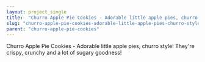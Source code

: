 ```yaml
---
layout: project_single
title:  "Churro Apple Pie Cookies - Adorable little apple pies, churro style! They're crispy, crunchy and a lot of sugary goodness!"
slug: "churro-apple-pie-cookies-adorable-little-apple-pies-churro-style-theyre-crispy-crunchy-and"
parent: "churro-apple-pie-cookies"
---
```

Churro Apple Pie Cookies - Adorable little apple pies, churro style! They're crispy, crunchy and a lot of sugary goodness!